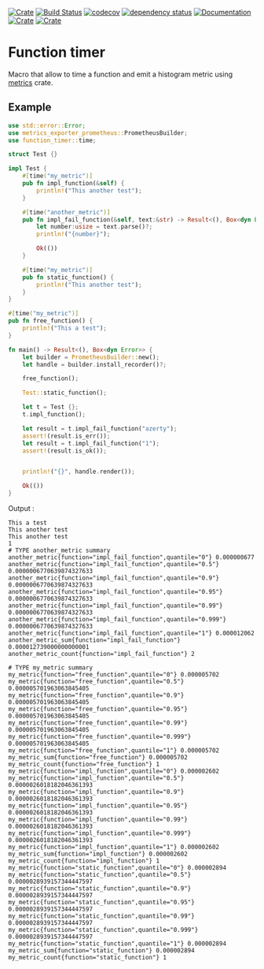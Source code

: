 [![Crate](https://img.shields.io/crates/v/function-timer.svg)](https://crates.io/crates/function-timer)
[![Build Status](https://github.com/Dalvany/function-timer/actions/workflows/rust.yml/badge.svg)](https://github.com/Dalvany/function-timer/actions/workflows/rust.yml)
[![codecov](https://codecov.io/gh/Dalvany/function-timer/branch/main/graph/badge.svg)](https://codecov.io/gh/Dalvany/function-timer)
[![dependency status](https://deps.rs/repo/github/Dalvany/function-timer/status.svg)](https://deps.rs/repo/github/Dalvany/function-timer)
[![Documentation](https://docs.rs/function-timer/badge.svg)](https://docs.rs/function-timer/)
[![Crate](https://img.shields.io/crates/d/function-timer.svg)](https://crates.io/crates/function-timer)
[![Crate](https://img.shields.io/crates/l/function-timer.svg)](https://crates.io/crates/function-timer)

# Function timer

Macro that allow to time a function and emit a histogram metric
using [metrics](https://crates.io/crates/metrics) crate.

## Example

```rust
use std::error::Error;
use metrics_exporter_prometheus::PrometheusBuilder;
use function_timer::time;

struct Test {}

impl Test {
    #[time("my_metric")]
    pub fn impl_function(&self) {
        println!("This another test");
    }

    #[time("another_metric")]
    pub fn impl_fail_function(&self, text:&str) -> Result<(), Box<dyn Error>>{
        let number:usize = text.parse()?;
        println!("{number}");

        Ok(())
    }

    #[time("my_metric")]
    pub fn static_function() {
        println!("This another test");
    }
}

#[time("my_metric")]
pub fn free_function() {
    println!("This a test");
}

fn main() -> Result<(), Box<dyn Error>> {
    let builder = PrometheusBuilder::new();
    let handle = builder.install_recorder()?;

    free_function();

    Test::static_function();

    let t = Test {};
    t.impl_function();

    let result = t.impl_fail_function("azerty");
    assert!(result.is_err());
    let result = t.impl_fail_function("1");
    assert!(result.is_ok());


    println!("{}", handle.render());

    Ok(())
}
```

Output :
```
This a test
This another test
This another test
1
# TYPE another_metric summary
another_metric{function="impl_fail_function",quantile="0"} 0.000000677
another_metric{function="impl_fail_function",quantile="0.5"} 0.0000006770639874327633
another_metric{function="impl_fail_function",quantile="0.9"} 0.0000006770639874327633
another_metric{function="impl_fail_function",quantile="0.95"} 0.0000006770639874327633
another_metric{function="impl_fail_function",quantile="0.99"} 0.0000006770639874327633
another_metric{function="impl_fail_function",quantile="0.999"} 0.0000006770639874327633
another_metric{function="impl_fail_function",quantile="1"} 0.000012062
another_metric_sum{function="impl_fail_function"} 0.000012739000000000001
another_metric_count{function="impl_fail_function"} 2

# TYPE my_metric summary
my_metric{function="free_function",quantile="0"} 0.000005702
my_metric{function="free_function",quantile="0.5"} 0.000005701963063845405
my_metric{function="free_function",quantile="0.9"} 0.000005701963063845405
my_metric{function="free_function",quantile="0.95"} 0.000005701963063845405
my_metric{function="free_function",quantile="0.99"} 0.000005701963063845405
my_metric{function="free_function",quantile="0.999"} 0.000005701963063845405
my_metric{function="free_function",quantile="1"} 0.000005702
my_metric_sum{function="free_function"} 0.000005702
my_metric_count{function="free_function"} 1
my_metric{function="impl_function",quantile="0"} 0.000002602
my_metric{function="impl_function",quantile="0.5"} 0.0000026018182046361393
my_metric{function="impl_function",quantile="0.9"} 0.0000026018182046361393
my_metric{function="impl_function",quantile="0.95"} 0.0000026018182046361393
my_metric{function="impl_function",quantile="0.99"} 0.0000026018182046361393
my_metric{function="impl_function",quantile="0.999"} 0.0000026018182046361393
my_metric{function="impl_function",quantile="1"} 0.000002602
my_metric_sum{function="impl_function"} 0.000002602
my_metric_count{function="impl_function"} 1
my_metric{function="static_function",quantile="0"} 0.000002894
my_metric{function="static_function",quantile="0.5"} 0.0000028939157344447597
my_metric{function="static_function",quantile="0.9"} 0.0000028939157344447597
my_metric{function="static_function",quantile="0.95"} 0.0000028939157344447597
my_metric{function="static_function",quantile="0.99"} 0.0000028939157344447597
my_metric{function="static_function",quantile="0.999"} 0.0000028939157344447597
my_metric{function="static_function",quantile="1"} 0.000002894
my_metric_sum{function="static_function"} 0.000002894
my_metric_count{function="static_function"} 1
```